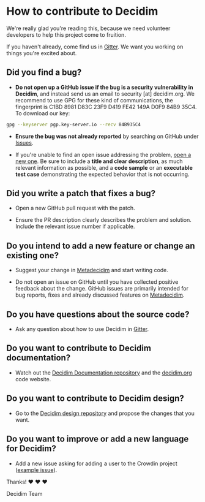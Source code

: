 # How to contribute to Decidim

We're really glad you're reading this, because we need volunteer developers to help this project come to fruition.

If you haven't already, come find us in [Gitter](https://gitter.im/decidim/decidim). We want you working on things you're excited about.

## Did you find a bug?

* **Do not open up a GitHub issue if the bug is a security vulnerability in Decidim**, and instead send us an email to security [at] decidim.org. We recommend to use GPG for these kind of communications, the fingerprint is C1BD 8981 D83C 23F9 D419 FE42 149A D0F9 84B9 35C4. To download our key:

```bash
gpg --keyserver pgp.key-server.io --recv 84B935C4
```

* **Ensure the bug was not already reported** by searching on GitHub under [Issues](https://github.com/decidim/decidim/issues).

* If you're unable to find an open issue addressing the problem, [open a new one](https://github.com/decidim/decidim/issues/new). Be sure to include a **title and clear description**, as much relevant information as possible, and a **code sample** or an **executable test case** demonstrating the expected behavior that is not occurring.

## Did you write a patch that fixes a bug?

* Open a new GitHub pull request with the patch.

* Ensure the PR description clearly describes the problem and solution. Include the relevant issue number if applicable.

## Do you intend to add a new feature or change an existing one?

* Suggest your change in [Metadecidim](https://meta.decidim.barcelona/processes/roadmap) and start writing code.

* Do not open an issue on GitHub until you have collected positive feedback about the change. GitHub issues are primarily intended for bug reports, fixes and already discussed features on [Metadecidim](https://meta.decidim.barcelona/processes/roadmap).

## Do you have questions about the source code?

* Ask any question about how to use Decidim in [Gitter](https://gitter.im/decidim/decidim).

## Do you want to contribute to Decidim documentation?

* Watch out the [Decidim Documentation repository](https://github.com/decidim/docs.decidim.org) and the [decidim.org](https://github.com/decidim/decidim.org) code website.

## Do you want to contribute to Decidim design?

* Go to the [Decidim design repository](https://github.com/decidim/design) and propose the changes that you want.

## Do you want to improve or add a new language for Decidim?

* Add a new issue asking for adding a user to the Crowdin project ([example issue](https://github.com/decidim/decidim/issues/2073)).

Thanks! :heart: :heart: :heart:

Decidim Team
